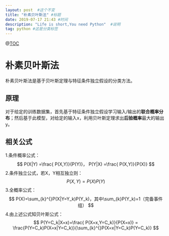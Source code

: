 ```yaml
---
layout: post  #这个不变
title: "朴素贝叶斯法" #标题
date: 2019-07-17 21:43 #时间
description: "Life is short,You need Python"  #说明
tag: python #这是分类标签
---
```


@[TOC](统计学习方法—朴素贝叶斯法)

# 朴素贝叶斯法

朴素贝叶斯法是基于贝叶斯定理与特征条件独立假设的分类方法。

## 原理
对于给定的训练数据集，首先基于特征条件独立假设学习输入/输出的**联合概率分布**；然后基于此模型，对给定的输入x，利用贝叶斯定理求出**后验概率**最大的输出y。

## 相关公式
1.条件概率公式：
$$
P(X|Y) =\frac{ P(X,Y)}{P(Y)}，
P(Y|X) =\frac{ P(X,Y)}{P(X)}
$$
2.条件独立公式，若X，Y相互独立则：
$$
P(X,Y) = P(X)P(Y)
$$
3.全概率公式：
$$
P(X)=\sum_{k}^{}P(X|Y=Y_k)P(Y_k)，其中\sum_{k}P(Y_k)=1（完备事件组）
$$
4.由上述公式知贝叶斯公式：
$$
P(Y=C_k|X=x)=\frac{ P(X=x,Y=C_k)}{P(X=x)} = \frac{P(Y=C_k)P(X=x|Y=C_k)}{\sum_{k}^{}P(X=x|Y=C_k)P(Y=C_k)}
$$
